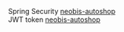 Spring Security  <a href  = "https://neobis-auto.herokuapp.com/">neobis-autoshop</a>
<br>
JWT token <a href  = "https://auto-neobis.herokuapp.com/login
">neobis-autoshop</a>
